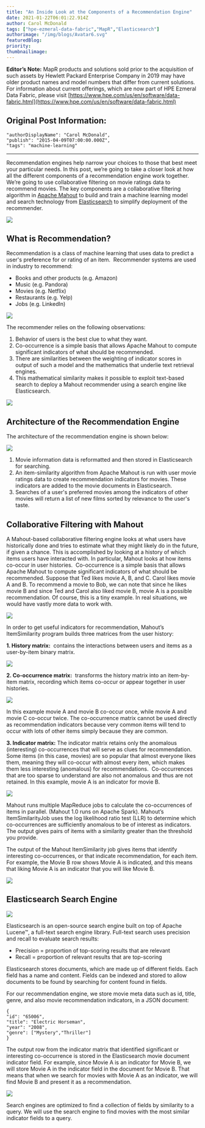 ```yaml
---
title: "An Inside Look at the Components of a Recommendation Engine"
date: 2021-01-22T06:01:22.914Z
author: Carol McDonald 
tags: ["hpe-ezmeral-data-fabric","MapR","Elasticsearch"]
authorimage: "/img/blogs/Avatar6.svg"
featuredBlog:
priority:
thumbnailimage:
---
```

**Editor’s Note:** MapR products and solutions sold prior to the acquisition of such assets by Hewlett Packard Enterprise Company in 2019 may have older product names and model numbers that differ from current solutions. For information about current offerings, which are now part of HPE Ezmeral Data Fabric, please visit [https://www.hpe.com/us/en/software/data-fabric.html](https://www.hpe.com/us/en/software/data-fabric.html)

## Original Post Information:

```
"authorDisplayName": "Carol McDonald",
"publish": "2015-04-09T07:00:00.000Z",
"tags": "machine-learning"
```
---
Recommendation engines help narrow your choices to those that best meet your particular needs. In this post, we’re going to take a closer look at how all the different components of a recommendation engine work together. We’re going to use collaborative filtering on movie ratings data to recommend movies. The key components are a collaborative filtering algorithm in <a target='\_blank'  href='http://mahout.apache.org/'>Apache Mahout</a> to build and train a machine learning model and search technology from <a target='\_blank'  href='https://www.elastic.co/elasticsearch/'>Elasticsearch</a> to simplify deployment of the recommender.

![](https://hpe-developer-portal.s3.amazonaws.com/uploads/media/2021/1/recommendation-engine-video-1611295605722.png)

## What is Recommendation?

Recommendation is a class of machine learning that uses data to predict a user's preference for or rating of an item.  Recommender systems are used in industry to recommend:

*   Books and other products (e.g. Amazon)
*   Music (e.g. Pandora)
*   Movies (e.g. Netflix)
*   Restaurants (e.g. Yelp)
*   Jobs (e.g. LinkedIn)

![](https://hpe-developer-portal.s3.amazonaws.com/uploads/media/2021/1/netflix-recommendation-engine-1611295620220.png)

The recommender relies on the following observations:

1.  Behavior of users is the best clue to what they want.
2.  Co-occurrence is a simple basis that allows Apache Mahout to compute significant indicators of what should be recommended.
3.  There are similarities between the weighting of indicator scores in output of such a model and the mathematics that underlie text retrieval engines.
4.  This mathematical similarity makes it possible to exploit text-based search to deploy a Mahout recommender using a search engine like Elasticsearch.

![](https://hpe-developer-portal.s3.amazonaws.com/uploads/media/2021/1/recommendation-engine-architecture-1611295634594.png)

## Architecture of the Recommendation Engine

The architecture of the recommendation engine is shown below:

![](https://hpe-developer-portal.s3.amazonaws.com/uploads/media/2021/1/architecture-recommendation-engine-1611295647852.png)

1.  Movie information data is reformatted and then stored in Elasticsearch for searching.
2.  An item-similarity algorithm from Apache Mahout is run with user movie ratings data to create recommendation indicators for movies. These indicators are added to the movie documents in Elasticsearch.  
3.  Searches of a user's preferred movies among the indicators of other movies will return a list of new films sorted by relevance to the user's taste.

## Collaborative Filtering with Mahout

A Mahout-based collaborative filtering engine looks at what users have historically done and tries to estimate what they might likely do in the future, if given a chance. This is accomplished by looking at a history of which items users have interacted with. In particular, Mahout looks at how items co-occur in user histories.  Co-occurrence is a simple basis that allows Apache Mahout to compute significant indicators of what should be recommended. Suppose that Ted likes movie A, B, and C. Carol likes movie A and B. To recommend a movie to Bob, we can note that since he likes movie B and since Ted and Carol also liked movie B, movie A is a possible recommendation. Of course, this is a tiny example. In real situations, we would have vastly more data to work with.

![](https://hpe-developer-portal.s3.amazonaws.com/uploads/media/2021/1/recommendation-grid-1611295660227.png)

In order to get useful indicators for recommendation, Mahout’s ItemSimilarity program builds three matrices from the user history:

**1\. History matrix:**  contains the interactions between users and items as a user-by-item binary matrix.

![](https://hpe-developer-portal.s3.amazonaws.com/uploads/media/2021/1/history-matrix-1611295671003.png)

**2\. Co-occurrence matrix:**  transforms the history matrix into an item-by-item matrix, recording which items co-occur or appear together in user histories.

![](https://hpe-developer-portal.s3.amazonaws.com/uploads/media/2021/1/co-occurrence-matrix-1611295696721.png)

In this example movie A and movie B co-occur once, while movie A and movie C co-occur twice. The co-occurrence matrix cannot be used directly as recommendation indicators because very common items will tend to occur with lots of other items simply because they are common.  

**3\. Indicator matrix:** The indicator matrix retains only the anomalous (interesting) co-occurrences that will serve as clues for recommendation. Some items (in this case, movies) are so popular that almost everyone likes them, meaning they will co-occur with almost every item, which makes them less interesting (anomalous) for recommendations.  Co-occurrences that are too sparse to understand are also not anomalous and thus are not retained. In this example, movie A is an indicator for movie B.    

![](https://hpe-developer-portal.s3.amazonaws.com/uploads/media/2021/1/indicator-matrix-1611295706790.png)

Mahout runs multiple MapReduce jobs to calculate the co-occurrences of items in parallel. (Mahout 1.0 runs on Apache Spark). Mahout’s ItemSimilarityJob uses the log likelihood ratio test (LLR) to determine which co-occurrences are sufficiently anomalous to be of interest as indicators. The output gives pairs of items with a similarity greater than the threshold you provide.

The output of the Mahout ItemSimilarity job gives items that identify interesting co-occurrences, or that indicate recommendation, for each item. For example, the Movie B row shows Movie A is indicated, and this means that liking Movie A is an indicator that you will like Movie B.  

![](https://hpe-developer-portal.s3.amazonaws.com/uploads/media/2021/1/indicator-matrix-2-1611295716322.png)

## Elasticsearch Search Engine

![](https://hpe-developer-portal.s3.amazonaws.com/uploads/media/2021/1/elasticsearch-search-engine-1611295728868.png)

Elasticsearch is an open-source search engine built on top of Apache Lucene™, a full-text search engine library. Full-text search uses precision and recall to evaluate search results:

*   Precision = proportion of top-scoring results that are relevant
*   Recall = proportion of relevant results that are top-scoring

Elasticsearch stores documents, which are made up of different fields. Each field has a name and content. Fields can be indexed and stored to allow documents to be found by searching for content found in fields.

For our recommendation engine, we store movie meta data such as id, title, genre, and also movie recommendation indicators, in a JSON document:

```
{
"id": "65006",
"title": "Electric Horseman",
"year": "2008",
"genre": ["Mystery","Thriller"]
}
```

The output row from the indicator matrix that identified significant or interesting co-occurrence is stored in the Elasticsearch movie document indicator field. For example, since Movie A is an indicator for Movie B, we will store Movie A in the indicator field in the document for Movie B. That means that when we search for movies with Movie A as an indicator, we will find Movie B and present it as a recommendation.

![](https://hpe-developer-portal.s3.amazonaws.com/uploads/media/2021/1/recommendation-matrix-1-1611295740359.png)

Search engines are optimized to find a collection of fields by similarity to a query. We will use the search engine to find movies with the most similar indicator fields to a query.